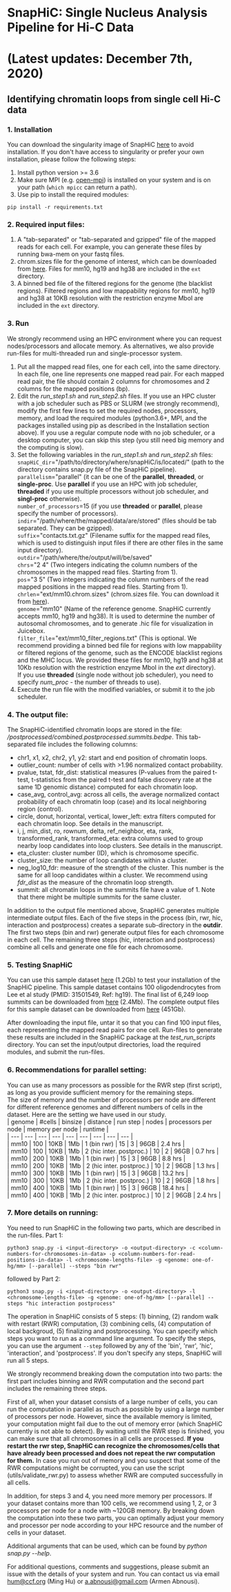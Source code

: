 # SnapHiC: Single Nucleus Analysis Pipeline for Hi-C Data 
# (Latest updates: December 7th, 2020)
## Identifying chromatin loops from single cell Hi-C data
### 1. Installation
You can download the singularity image of SnapHiC [here](http://renlab.sdsc.edu/abnousa/snapHiC/singularity_releases) to avoid installation. If you don't have access to singularity or prefer your own installation, please follow the following steps:    
1. Install python version >= 3.6 
2. Make sure MPI (e.g. [open-mpi](https://www.open-mpi.org/)) is installed on your system and is on your path (`which mpicc` can return a path). 
3. Use pip to install the required modules: 
```
pip install -r requirements.txt
```

### 2. Required input files:
1. A "tab-separated" or "tab-separated and gzipped" file of the mapped reads for each cell. For example, you can generate these files by running bwa-mem on your fastq files.
2. chrom.sizes file for the genome of interest, which can be downloaded from [here](https://hgdownload.soe.ucsc.edu/downloads.html). Files for mm10, hg19 and hg38 are included in the `ext` directory. 
3. A binned bed file of the filtered regions for the genome (the blacklist regions). Filtered regions and low mappability regions for mm10, hg19 and hg38 at 10KB resolution with the restriction enzyme MboI are included in the `ext` directory. 

### 3. Run
We strongly recommend using an HPC environment where you can request nodes/processors and allocate memory. As alternatives, we also provide run-files for multi-threaded run and single-processor system.
1. Put all the mapped read files, one for each cell, into the same directory. In each file, one line represents one mapped read pair. For each mapped read pair, the file should contain 2 columns for chromosomes and 2 columns for the mapped positions (bp).  
2. Edit the *run_step1.sh* and *run_step2.sh* files. If you use an HPC cluster with a job scheduler such as PBS or SLURM (we strongly recommend), modify the first few lines to set the required nodes, processors, memory, and load the required modules (python3.6+, MPI, and the packages installed using pip as described in the Installation section above). If you use a regular compute node with no job scheduler, or a desktop computer, you can skip this step (you still need big memory and the computing is slow).    
3. Set the following variables in the *run_step1.sh* and *run_step2.sh* files:  
&Tab;`snapHiC_dir`="/path/to/directory/where/snapHiC/is/located/" (path to the directory contains snap.py file of the SnapHiC pipeline).  
&Tab;`parallelism`="parallel" (it can be one of the **parallel**, **threaded**, or **single-proc**. Use **parallel** if you use an HPC with job scheduler, **threaded** if you use multiple processors without job scheduler, and **singl-proc** otherwise).    
&Tab;`number_of_processors`=15 (if you use **threaded** or **parallel**, please specify the number of processors).  
&Tab;`indir`="/path/where/the/mapped/data/are/stored" (files should be tab separated. They can be gzipped).  
&Tab;`suffix`="contacts.txt.gz" (Filename suffix for the mapped read files, which is used to distinguish input files if there are other files in the same input directory).  
&Tab;`outdir`="/path/where/the/output/will/be/saved"  
&Tab;`chrs`="2 4" (Two integers indicating the column numbers of the chromosomes in the mapped read files. Starting from 1).  
&Tab;`pos`="3 5" (Two integers indicating the column numbers of the read mapped positions in the mapped read files. Starting from 1).  
&Tab;`chrlen`="ext/mm10.chrom.sizes" (chrom.sizes file. You can download it from [here](https://hgdownload.soe.ucsc.edu/downloads.html)).  
&Tab;`genome`="mm10" (Name of the reference genome. SnapHiC currently accepts mm10, hg19 and hg38). It is used to determine the number of autosomal chromosomes, and to generate .hic file for visualization in Juicebox.   
&Tab;`filter_file`="ext/mm10_filter_regions.txt" (This is optional. We recommend providing a binned bed file for regions with low mappability or filtered regions of the genome, such as the ENCODE blacklist regions and the MHC locus. We provided these files for mm10, hg19 and hg38 at 10Kb resolution with the restriction enzyme MboI in the *ext* directory).   
&Tab;If you use **threaded** (single node without job scheduler), you need to specify *num_proc* - the number of threads to use).  
4. Execute the run file with the modified variables, or submit it to the job scheduler. 

### 4. The output file: 
The SnapHiC-identified chromatin loops are stored in the file: *<outdir>/postprocessed/combined.postprocessed.summits.bedpe*. This tab-separated file includes the following columns:  
- chr1, x1, x2, chr2, y1, y2: start and end position of chromatin loops. 
- outlier_count: number of cells with >1.96 normalized contact probability.  
- pvalue, tstat, fdr_dist: statistical measures (P-values from the paired t-test, t-statistics from the paired t-test and false discovery rate at the same 1D genomic distance) computed for each chromatin loop. 
- case_avg, control_avg: across all cells, the average normalized contact probability of each chromatin loop (case) and its local neighboring region (control). 
- circle, donut, horizontal, vertical, lower_left: extra filters computed for each chromatin loop. See details in the manuscript. 
- i, j, min_dist, ro, rownum, delta, ref_neighbor, eta, rank, transformed_rank, transformed_eta: extra columns used to group nearby loop candidates into loop clusters. See details in the manuscript.
- eta_cluster: cluster number (ID), which is chromosome specific. 
- cluster_size: the number of loop candidates within a cluster. 
- neg_log10_fdr: measure of the strength of the cluster. This number is the same for all loop candidates within a cluster. We recommend using *fdr_dist* as the measure of the chromatin loop strength. 
- summit: all chromatin loops in the summits file have a value of 1. Note that there might be multiple summits for the same cluster. 

In addition to the output file mentioned above, SnapHiC generates multiple intermediate output files. Each of the five steps in the process (bin, rwr, hic, interaction and postprocess) creates a separate sub-directory in the **outdir**. The first two steps (bin and rwr) generate output files for each chromosome in each cell. The remaining three steps (hic, interaction and postprocess) combine all cells and generate one file for each chromosome. 

### 5. Testing SnapHiC 
You can use this sample dataset [here](http://renlab.sdsc.edu/abnousa/snapHiC/test/input/Ecker/ODC_100.tar.gz) (1.2Gb) to test your installation of the SnapHiC pipeline. This sample dataset contains 100 oligodendrocytes from Lee et al study (PMID: 31501549, Ref: hg19). The final list of 6,249 loop summits can be downloaded from [here](http://renlab.sdsc.edu/hum/ODC_100_summits.bedpe) (2.4Mb). The complete output files for this sample dataset can be downloaded from [here](http://renlab.sdsc.edu/abnousa/snapHiC/test/output/Ecker/ODC_100_output.tar) (451Gb). 

After downloading the input file, untar it so that you can find 100 input files, each representing the mapped read pairs for one cell. Run-files to generate these results are included in the SnapHiC package at the *test_run_scripts* directory. You can set the input/output directories, load the required modules, and submit the run-files.

### 6. Recommendations for parallel setting:  
You can use as many processors as possible for the RWR step (first script), as long as you provide sufficient memory for the remaining steps.  
The size of memory and the number of processors per node are different for different reference genomes and different numbers of cells in the dataset. Here are the setting we have used in our study.  
| genome | #cells | binsize | distance | run step | nodes | processors per node | memory per node | runtime |  
| --- | --- | --- | --- | --- | --- | --- | --- | --- |  
| mm10 | 100 | 10KB | 1Mb | 1 (bin rwr) | 15 | 3 | 96GB | 2.4 hrs |  
| mm10 | 100 | 10KB | 1Mb | 2 (hic inter. postproc.) | 10 | 2 | 96GB | 0.7 hrs |  
| mm10 | 200 | 10KB | 1Mb | 1 (bin rwr) | 15 | 3 | 96GB | 8.8 hrs |  
| mm10 | 200 | 10KB | 1Mb | 2 (hic inter. postproc.) | 10 | 2 | 96GB | 1.3 hrs |  
| mm10 | 300 | 10KB | 1Mb | 1 (bin rwr) | 15 | 3 | 96GB | 13.2 hrs |  
| mm10 | 300 | 10KB | 1Mb | 2 (hic inter. postproc.) | 10 | 2 | 96GB | 1.8 hrs |  
| mm10 | 400 | 10KB | 1Mb | 1 (bin rwr) | 15 | 3 | 96GB | 18.4 hrs |  
| mm10 | 400 | 10KB | 1Mb | 2 (hic inter. postproc.) | 10 | 2 | 96GB | 2.4 hrs |  
 
### 7. More details on running:
You need to run SnapHiC in the following two parts, which are described in the run-files. 
Part 1:
```
python3 snap.py -i <input-directory> -o <output-directory> -c <column-numbers-for-chromosomes-in-data> -p <column-numbers-for-read-positions-in-data> -l <chromosome-lengths-file> -g <genome: one-of-hg/mm> [--parallel] --steps "bin rwr"
```
followed by Part 2:
```
python3 snap.py -i <input-directory> -o <output-directory> -l <chromosome-lengths-file> -g <genome: one-of-hg/mm> [--parallel] --steps "hic interaction postprocess"
```

The operation in SnapHiC consists of 5 steps: (1) binning, (2) random walk with restart (RWR) computation, (3) combining cells, (4) computation of local backgroud, (5) finalizing and postprocessing. You can specify which steps you want to run as a command line argument. To specify the steps, you can use the argument `--step` followed by any of the 'bin', 'rwr', 'hic', 'interaction', and 'postprocess'. If you don't specify any steps, SnapHiC will run all 5 steps. 

We strongly recommend breaking down the computation into two parts: the first part includes binning and RWR computation and the second part includes the remaining three steps. 

First of all, when your dataset consists of a large number of cells, you can run the computation in parallel as much as possible by using a large number of processors per node. However, since the available memory is limited, your computation might fail due to the out of memory error (which SnapHiC currently is not able to detect). By waiting until the RWR step is finished, you can make sure that all chromosomes in all cells are processed. **If you restart the rwr step, SnapHiC can recognize the chromosomes/cells that have already been processed and does not repeat the rwr computation for them.** In case you run out of memory and you suspect that some of the RWR computations might be corrupted, you can use the script (utils/validate_rwr.py) to assess whether RWR are computed successfully in all cells. 

In addition, for steps 3 and 4, you need more memory per processors. If your dataset contains more than 100 cells, we recommend using 1, 2, or 3 processors per node for a node with ~120GB memory. By breaking down the computation into these two parts, you can optimally adjust your memory and processor per node according to your HPC resource and the number of cells in your dataset.  

Additional arguments that can be used, which can be found by *python snap.py --help*. 

For additional questions, comments and suggestions, please submit an issue with the details of your system and run. You can contact us via email <hum@ccf.org> (Ming Hu) or <a.abnousi@gmail.com> (Armen Abnousi).
